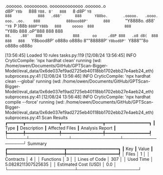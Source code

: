 

  .oooooo.    ooooooooo.   ooooooooooooo  .oooooo..o                                 
 d8P'  `Y8b   `888   `Y88. 8'   888   `8 d8P'    `Y8                                 
888            888   .d88'      888      Y88bo.       .ooooo.   .oooo.   ooo. .oo.   
888            888ooo88P'       888       `"Y8888o.  d88' `"Y8 `P  )88b  `888P"Y88b  
888     ooooo  888              888           `"Y88b 888        .oP"888   888   888  
`88.    .88'   888              888      oo     .d8P 888   .o8 d8(  888   888   888  
 `Y8bood8P'   o888o            o888o     8""88888P'  `Y8bod8P' `Y888""8o o888o o888o                                                        


                                                                   

[13:56:45] Loaded 10 rules                                                                                                                                                                                                                                             tasks.py:119
[12/08/24 13:56:45] INFO     CryticCompile: 'npx hardhat clean' running (wd: /home/owen/Documents/GitHub/GPTScan-Bigger-Model/eval_data/0x6de037ef9ad2725eb40118bb1702ebb27e4aeb24_eth)                                                                            subprocess.py:41
[12/08/24 13:56:46] INFO     CryticCompile: 'npx hardhat clean --global' running (wd: /home/owen/Documents/GitHub/GPTScan-Bigger-Model/eval_data/0x6de037ef9ad2725eb40118bb1702ebb27e4aeb24_eth)                                                                   subprocess.py:41
[12/08/24 13:56:48] INFO     CryticCompile: 'npx hardhat compile --force' running (wd: /home/owen/Documents/GitHub/GPTScan-Bigger-Model/eval_data/0x6de037ef9ad2725eb40118bb1702ebb27e4aeb24_eth)                                                                  subprocess.py:41
                      Scan Results                       
┏━━━━━━┳━━━━━━━━━━━━━┳━━━━━━━━━━━━━━━━┳━━━━━━━━━━━━━━━━━┓
┃ Type ┃ Description ┃ Affected Files ┃ Analysis Report ┃
┡━━━━━━╇━━━━━━━━━━━━━╇━━━━━━━━━━━━━━━━╇━━━━━━━━━━━━━━━━━┩
└──────┴─────────────┴────────────────┴─────────────────┘
                   Summary                   
┏━━━━━━━━━━━━━━━━━━━━━━┳━━━━━━━━━━━━━━━━━━━━┓
┃ Key                  ┃ Value              ┃
┡━━━━━━━━━━━━━━━━━━━━━━╇━━━━━━━━━━━━━━━━━━━━┩
│ Files                │ 1                  │
│ Contracts            │ 4                  │
│ Functions            │ 3                  │
│ Lines of Code        │ 307                │
│ Used Time            │ 5.0828211307525635 │
│ Estimated Cost (USD) │ 0.0                │
└──────────────────────┴────────────────────┘
